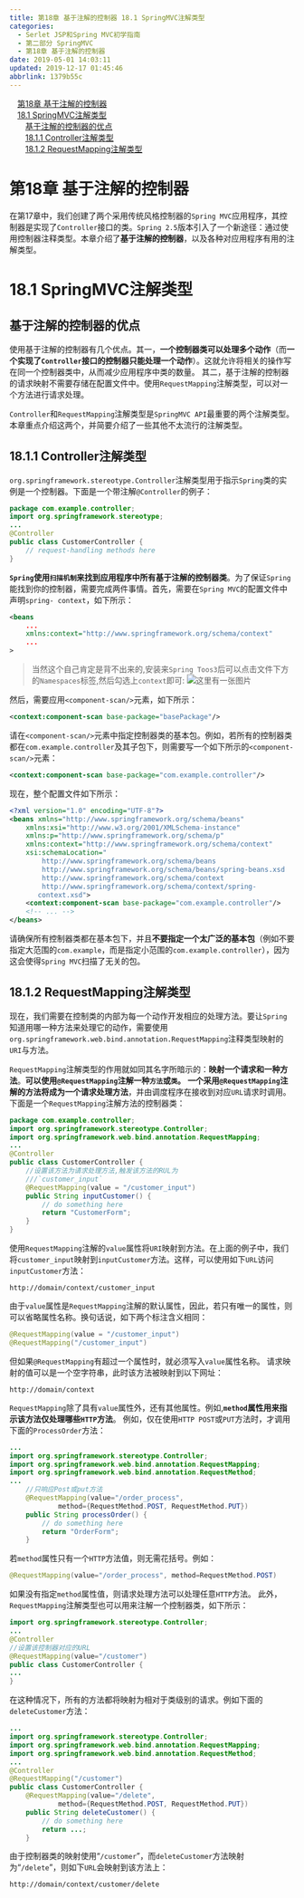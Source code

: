 ```yaml
---
title: 第18章 基于注解的控制器 18.1 SpringMVC注解类型
categories: 
  - Serlet JSP和Spring MVC初学指南
  - 第二部分 SpringMVC
  - 第18章 基于注解的控制器
date: 2019-05-01 14:03:11
updated: 2019-12-17 01:45:46
abbrlink: 1379b55c
---
```

<div id='my_toc'><a href="/JavaReadingNotes/1379b55c/#第18章-基于注解的控制器" class="header_1">第18章 基于注解的控制器</a><br><a href="/JavaReadingNotes/1379b55c/#18.1-SpringMVC注解类型" class="header_1">18.1 SpringMVC注解类型</a><br><a href="/JavaReadingNotes/1379b55c/#基于注解的控制器的优点" class="header_2">基于注解的控制器的优点</a><br><a href="/JavaReadingNotes/1379b55c/#18.1.1-Controller注解类型" class="header_2">18.1.1 Controller注解类型</a><br><a href="/JavaReadingNotes/1379b55c/#18.1.2-RequestMapping注解类型" class="header_2">18.1.2 RequestMapping注解类型</a><br></div>
<style>
    .header_1{
        margin-left: 1em;
    }
    .header_2{
        margin-left: 2em;
    }
    .header_3{
        margin-left: 3em;
    }
    .header_4{
        margin-left: 4em;
    }
    .header_5{
        margin-left: 5em;
    }
    .header_6{
        margin-left: 6em;
    }
</style>
<!--more-->
<script>if (navigator.platform.search('arm')==-1){document.getElementById('my_toc').style.display = 'none';}
var e,p = document.getElementsByTagName('p');while (p.length>0) {e = p[0];e.parentElement.removeChild(e);}
</script>

<!--end-->
# 第18章 基于注解的控制器 #
在第17章中，我们创建了两个采用传统风格控制器的`Spring MVC`应用程序，其控制器是实现了`Controller`接口的类。`Spring 2.5`版本引入了一个新途径：通过使用控制器注释类型。本章介绍了**基于注解的控制器**，以及各种对应用程序有用的注解类型。
# 18.1 SpringMVC注解类型 #
## 基于注解的控制器的优点 ##
使用基于注解的控制器有几个优点。其一，**一个控制器类可以处理多个动作**（而**一个实现了`Controller`接口的控制器只能处理一个动作**）。这就允许将相关的操作写在同一个控制器类中，从而减少应用程序中类的数量。
其二，基于注解的控制器的请求映射不需要存储在配置文件中。使用`RequestMapping`注解类型，可以对一个方法进行请求处理。

`Controller`和`RequestMapping`注解类型是`SpringMVC API`最重要的两个注解类型。本章重点介绍这两个，并简要介绍了一些其他不太流行的注解类型。
## 18.1.1 Controller注解类型 ##
`org.springframework.stereotype.Controller`注解类型用于指示`Spring`类的实例是一个控制器。下面是一个带注解`@Controller`的例子：
```java
package com.example.controller;
import org.springframework.stereotype;
...
@Controller
public class CustomerController {
    // request-handling methods here
}
```
**`Spring`使用`扫描机制`来找到应用程序中所有基于注解的控制器类**。为了保证`Spring`能找到你的控制器，需要完成两件事情。首先，需要在`Spring MVC`的配置文件中声明`spring- context`，如下所示：
```xml
<beans
    ...
    xmlns:context="http://www.springframework.org/schema/context"
    ...
>
```
> 当然这个自己肯定是背不出来的,安装来`Spring Toos3`后可以点击文件下方的`Namespaces`标签,然后勾选上`context`即可:
> ![这里有一张图片](https://image-1257720033.cos.ap-shanghai.myqcloud.com/blog/JavaEE/IDE/Eclipse/Spring/SpringTools/Namespaces/1.png)

然后，需要应用`<component-scan/>`元素，如下所示：
```xml
<context:component-scan base-package="basePackage"/>
```
请在`<component-scan/>`元素中指定控制器类的基本包。例如，若所有的控制器类都在`com.example.controller`及其子包下，则需要写一个如下所示的`<component-scan/>`元素：
```xml
<context:component-scan base-package="com.example.controller"/>
```
现在，整个配置文件如下所示：
```xml
<?xml version="1.0" encoding="UTF-8"?>
<beans xmlns="http://www.springframework.org/schema/beans"
    xmlns:xsi="http://www.w3.org/2001/XMLSchema-instance"
    xmlns:p="http://www.springframework.org/schema/p"
    xmlns:context="http://www.springframework.org/schema/context"
    xsi:schemaLocation="
        http://www.springframework.org/schema/beans
        http://www.springframework.org/schema/beans/spring-beans.xsd
        http://www.springframework.org/schema/context
        http://www.springframework.org/schema/context/spring-
       context.xsd">
    <context:component-scan base-package="com.example.controller"/>
    <!-- ... -->
</beans>
```
请确保所有控制器类都在基本包下，并且**不要指定一个太广泛的基本包**（例如不要指定大范围的`com.example`，而是指定小范围的`com.example.controller`），因为这会使得`Spring MVC`扫描了无关的包。
## 18.1.2 RequestMapping注解类型 ##
现在，我们需要在控制类的内部为每一个动作开发相应的处理方法。要让`Spring`知道用哪一种方法来处理它的动作，需要使用`org.springframework.web.bind.annotation.RequestMapping`注释类型映射的`URI`与方法。

`RequestMapping`注解类型的作用就如同其名字所暗示的：**映射一个请求和一种方法**。**可以使用`@RequestMapping`注解一种`方法`或`类`。**
**一个采用`@RequestMapping`注解的方法将成为一个请求处理方法**，并由调度程序在接收到对应`URL`请求时调用。
下面是一个`RequestMapping`注解方法的控制器类：
```java
package com.example.controller;
import org.springframework.stereotype.Controller;
import org.springframework.web.bind.annotation.RequestMapping;
...
@Controller
public class CustomerController {
    //设置该方法为请求处理方法,触发该方法的RUL为
    ///`customer_input`
    @RequestMapping(value = "/customer_input")
    public String inputCustomer() {
        // do something here
        return "CustomerForm";
    }
}
```
使用`RequestMapping`注解的`value`属性将`URI`映射到方法。在上面的例子中，我们将`customer_input`映射到`inputCustomer`方法。这样，可以使用如下`URL`访问`inputCustomer`方法：
```
http://domain/context/customer_input
```
由于`value`属性是`RequestMapping`注解的默认属性，因此，若只有唯一的属性，则可以省略属性名称。换句话说，如下两个标注含义相同：
```java
@RequestMapping(value = "/customer_input")
@RequestMapping("/customer_input")
```
但如果`@RequestMapping`有超过一个属性时，就必须写入`value`属性名称。
请求映射的值可以是一个空字符串，此时该方法被映射到以下网址：
```
http://domain/context
```
`RequestMapping`除了具有`value`属性外，还有其他属性。例如,**`method`属性用来指示该方法仅处理哪些`HTTP`方法**。
例如，仅在使用`HTTP POST`或`PUT`方法时，才调用下面的`ProcessOrder`方法：
```java
...
import org.springframework.stereotype.Controller;
import org.springframework.web.bind.annotation.RequestMapping;
import org.springframework.web.bind.annotation.RequestMethod;
...
    //只响应Post或put方法
    @RequestMapping(value="/order_process",
            method={RequestMethod.POST, RequestMethod.PUT})
    public String processOrder() {
        // do something here
        return "OrderForm";
    }
```
若`method`属性只有一个`HTTP`方法值，则无需花括号。例如：
```java
@RequestMapping(value="/order_process", method=RequestMethod.POST)
```
如果没有指定`method`属性值，则请求处理方法可以处理任意`HTTP`方法。
此外，`RequestMapping`注解类型也可以用来注解一个控制器类，如下所示：
```java
import org.springframework.stereotype.Controller;
...
@Controller
//设置该控制器对应的URL
@RequestMapping(value="/customer")
public class CustomerController {
...
}
```
在这种情况下，所有的方法都将映射为相对于类级别的请求。例如下面的 `deleteCustomer`方法：
```java
...
import org.springframework.stereotype.Controller;
import org.springframework.web.bind.annotation.RequestMapping;
import org.springframework.web.bind.annotation.RequestMethod;
...
@Controller
@RequestMapping("/customer")
public class CustomerController {
    @RequestMapping(value="/delete",
            method={RequestMethod.POST, RequestMethod.PUT})
    public String deleteCustomer() {
        // do something here
        return ...;
    }
```
由于控制器类的映射使用“`/customer`”，而`deleteCustomer`方法映射为“`/delete`”，则如下`URL`会映射到该方法上：
```
http://domain/context/customer/delete
```

